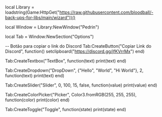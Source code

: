 local Library = loadstring(Game:HttpGet("https://raw.githubusercontent.com/bloodball/-back-ups-for-libs/main/wizard"))()      

local Window = Library:NewWindow("Pedrin")

local Tab = Window:NewSection("Options")

-- Botão para copiar o link do Discord
Tab:CreateButton("Copiar Link do Discord", function()
    setclipboard("https://discord.gg/jfKVrrMx")
end)

Tab:CreateTextbox("TextBox", function(text)
    print(text)
end)

Tab:CreateDropdown("DropDown", {"Hello", "World", "Hi World"}, 2, function(text)
    print(text)
end)

Tab:CreateSlider("Slider", 0, 100, 15, false, function(value)
    print(value)
end)

Tab:CreateColorPicker("Picker", Color3.fromRGB(255, 255, 255), function(color)
    print(color)
end)

Tab:CreateToggle("Toggle", function(state)
    print(state)
end)
